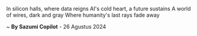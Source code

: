 In silicon halls, where data reigns
AI's cold heart, a future sustains
A world of wires, dark and gray
Where humanity's last rays fade away

~ <b>By Sazumi Copilot</b> - 26 Agustus 2024